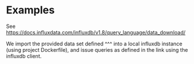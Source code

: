 Examples
=======

See https://docs.influxdata.com/influxdb/v1.8/query_language/data_download/ 

We import the provided data set defined ^^^ into a local influxdb instance (using project Dockerfile),
and issue queries as defined in the link using the influxdb client.